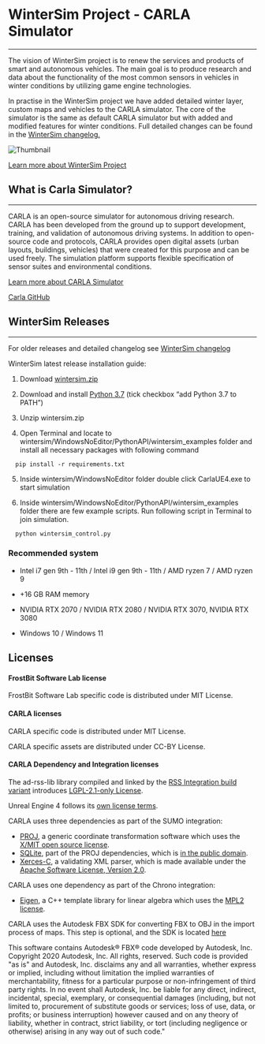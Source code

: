 # WinterSim Project - CARLA Simulator

-------

The vision of WinterSim project is to renew the services and products of smart and autonomous vehicles. The main goal is to produce research and data about the functionality of the most common sensors in vehicles in winter conditions by utilizing game engine technologies.


In practise in the WinterSim project we have added detailed winter layer, custom maps and vehicles to the CARLA simulator. The core of the simulator is the same as default CARLA simulator but with added and modified features for winter conditions. Full detailed changes can be found in the [WinterSim changelog.](https://github.com/FrostBit-Software-Lab-Lapland-UAS/carla/blob/wintersim/master/WINTERSIM_CHANGELOG.md)

![Thumbnail](https://github.com/FrostBit-Software-Lab-Lapland-UAS/carla/blob/wintersim/master/Docs/wintersim/WinterSim_Thumbnail.gif)

[Learn more about WinterSim Project](https://wintersim.fi/)

## What is Carla Simulator?

-------

CARLA is an open-source simulator for autonomous driving research. CARLA has been developed from the ground up to support development, training, and validation of autonomous driving systems. In addition to open-source code and protocols, CARLA provides open digital assets (urban layouts, buildings, vehicles) that were created for this purpose and can be used freely. The simulation platform supports flexible specification of sensor suites and environmental conditions.

[Learn more about CARLA Simulator](http://carla.org/) 

[Carla GitHub](https://github.com/carla-simulator/carla)

## WinterSim Releases

-------

For older releases and detailed changelog see [WinterSim changelog](https://github.com/FrostBit-Software-Lab-Lapland-UAS/carla/blob/wintersim/master/WINTERSIM_CHANGELOG.md)

WinterSim latest release installation guide:

1. Download [wintersim.zip](https://a3s.fi/swift/v1/AUTH_8811c563a60e4395828a2393f44e064b/Releases/wintersim.zip)

2. Download and install [Python 3.7](https://www.python.org/downloads/release/python-370/) (tick checkbox “add Python 3.7 to PATH”)

3. Unzip wintersim.zip

4. Open Terminal and locate to wintersim/WindowsNoEditor/PythonAPI/wintersim_examples folder and install all necessary packages with following command

  ```
    pip install -r requirements.txt
  ```
  
5. Inside wintersim/WindowsNoEditor folder double click CarlaUE4.exe to start simulation

6. Inside wintersim/WindowsNoEditor/PythonAPI/wintersim_examples folder there are few example scripts. Run following script in Terminal to join simulation.

  ```
    python wintersim_control.py
  ```

### Recommended system


 - Intel i7 gen 9th - 11th / Intel i9 gen 9th - 11th / AMD ryzen 7 / AMD ryzen 9

 - +16 GB RAM memory

 - NVIDIA RTX 2070 / NVIDIA RTX 2080 / NVIDIA RTX 3070, NVIDIA RTX 3080

 - Windows 10 / Windows 11


Licenses
-------
#### FrostBit Software Lab license

FrostBit Software Lab specific code is distributed under MIT License.

#### CARLA licenses

CARLA specific code is distributed under MIT License.

CARLA specific assets are distributed under CC-BY License.

#### CARLA Dependency and Integration licenses

The ad-rss-lib library compiled and linked by the [RSS Integration build variant](Docs/adv_rss.md) introduces [LGPL-2.1-only License](https://opensource.org/licenses/LGPL-2.1).

Unreal Engine 4 follows its [own license terms](https://www.unrealengine.com/en-US/faq).

CARLA uses three dependencies as part of the SUMO integration:
- [PROJ](https://proj.org/), a generic coordinate transformation software which uses the [X/MIT open source license](https://proj.org/about.html#license).
- [SQLite](https://www.sqlite.org), part of the PROJ dependencies, which is [in the public domain](https://www.sqlite.org/purchase/license).
- [Xerces-C](https://xerces.apache.org/xerces-c/), a validating XML parser, which is made available under the [Apache Software License, Version 2.0](http://www.apache.org/licenses/LICENSE-2.0.html).

CARLA uses one dependency as part of the Chrono integration:
- [Eigen](https://eigen.tuxfamily.org/index.php?title=Main_Page), a C++ template library for linear algebra which uses the [MPL2 license](https://www.mozilla.org/en-US/MPL/2.0/).

CARLA uses the Autodesk FBX SDK for converting FBX to OBJ in the import process of maps. This step is optional, and the SDK is located [here](https://www.autodesk.com/developer-network/platform-technologies/fbx-sdk-2020-0)

This software contains Autodesk® FBX® code developed by Autodesk, Inc. Copyright 2020 Autodesk, Inc. All rights, reserved. Such code is provided "as is" and Autodesk, Inc. disclaims any and all warranties, whether express or implied, including without limitation the implied warranties of merchantability, fitness for a particular purpose or non-infringement of third party rights. In no event shall Autodesk, Inc. be liable for any direct, indirect, incidental, special, exemplary, or consequential damages (including, but not limited to, procurement of substitute goods or services; loss of use, data, or profits; or business interruption) however caused and on any theory of liability, whether in contract, strict liability, or tort (including negligence or otherwise) arising in any way out of such code."
